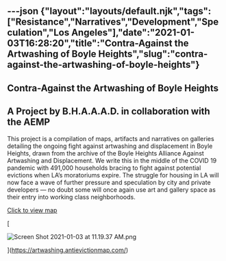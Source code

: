 ---json
{"layout":"layouts/default.njk","tags":["Resistance","Narratives","Development","Speculation","Los Angeles"],"date":"2021-01-03T16:28:20","title":"Contra-Against the Artwashing of Boyle Heights","slug":"contra-against-the-artwashing-of-boyle-heights"}
---

Contra-Against the Artwashing of Boyle Heights
----------------------------------------------

A Project by B.H.A.A.A.D. in collaboration with the AEMP
--------------------------------------------------------

This project is a compilation of maps, artifacts and narratives on galleries detailing the ongoing fight against artwashing and displacement in Boyle Heights, drawn from the archive of the Boyle Heights Alliance Against Artwashing and Displacement. We write this in the middle of the COVID 19 pandemic with 491,000 households bracing to fight against potential evictions when LA’s moratoriums expire. The struggle for housing in LA will now face a wave of further pressure and speculation by city and private developers — no doubt some will once again use art and gallery space as their entry into working class neighborhoods.

[Click to view map](https://artwashing.antievictionmap.com/)﻿  

[

![Screen Shot 2021-01-03 at 11.19.37 AM.png](https://images.squarespace-cdn.com/content/v1/52b7d7a6e4b0b3e376ac8ea2/1609691234941-BI7RX68MRYD1IS3K3RO6/ke17ZwdGBToddI8pDm48kAmYcYsLPp25n8M29Zi6-cIUqsxRUqqbr1mOJYKfIPR7LoDQ9mXPOjoJoqy81S2I8N_N4V1vUb5AoIIIbLZhVYxCRW4BPu10St3TBAUQYVKcvaaaJrmils-Kz1_GPrsp2npHd2C3z-QLqxK6CDWt81H03hK8Corfvn_5uaGy2NPD/Screen+Shot+2021-01-03+at+11.19.37+AM.png)

](https://artwashing.antievictionmap.com/)